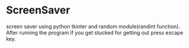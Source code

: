 # ScreenSaver
screen saver using python tkinter and random module(randint function).
After running the program if you get stucked for getting out press escape key.
